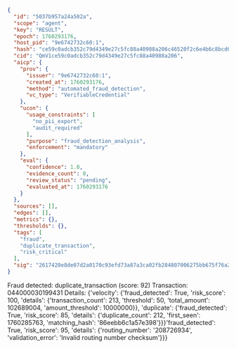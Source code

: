 ```json
{
  "id": "5037b957a24a502a",
  "scope": "agent",
  "key": "RESULT",
  "epoch": 1760293176,
  "host_pid": "9e6742732c60:1",
  "hash": "ce59c0adcb352c79d4349e27c5fc88a40988a206c46520f2c6e4b6c8bcd6e0e4",
  "cid": "QmV1ce59c0adcb352c79d4349e27c5fc88a40988a206",
  "aicp": {
    "prov": {
      "issuer": "9e6742732c60:1",
      "created_at": 1760293176,
      "method": "automated_fraud_detection",
      "vc_type": "VerifiableCredential"
    },
    "ucon": {
      "usage_constraints": [
        "no_pii_export",
        "audit_required"
      ],
      "purpose": "fraud_detection_analysis",
      "enforcement": "mandatory"
    },
    "eval": {
      "confidence": 1.0,
      "evidence_count": 0,
      "review_status": "pending",
      "evaluated_at": 1760293176
    }
  },
  "sources": [],
  "edges": [],
  "metrics": {},
  "thresholds": {},
  "tags": [
    "fraud",
    "duplicate_transaction",
    "risk_critical"
  ],
  "sig": "2617420e8de07d2a0170c93efd73a87a3ca02fb284807006275bb675f76a261b"
}
```

Fraud detected: duplicate_transaction (score: 92)
Transaction: 044000030199431
Details: {'velocity': {'fraud_detected': True, 'risk_score': 100, 'details': {'transaction_count': 213, 'threshold': 50, 'total_amount': 102689004, 'amount_threshold': 10000000}}, 'duplicate': {'fraud_detected': True, 'risk_score': 85, 'details': {'duplicate_count': 212, 'first_seen': 1760285763, 'matching_hash': '86eebb6c1a57e398'}}}'fraud_detected': True, 'risk_score': 95, 'details': {'routing_number': '208726934', 'validation_error': 'Invalid routing number checksum'}}}